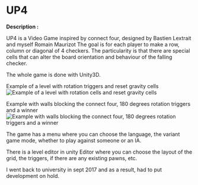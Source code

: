# UP4
__Description :__

UP4 is a Video Game inspired by connect four, designed by Bastien Lextrait and myself Romain Maurizot The goal is for each player to make a row, column or diagonal of 4 checkers. The particularity is that there are special cells that can alter the board orientation and behaviour of the falling checker.

The whole game is done with Unity3D.

Example of a level with rotation triggers and reset gravity cells
![Example of a level with rotation cells and reset gravity cells](https://media.giphy.com/media/3o751VeltaVSvrXThe/giphy.gif)

Example with walls blocking the connect four, 180 degrees rotation triggers and a winner
![Example with walls blocking the connect four, 180 degrees rotation triggers and a winner](https://media.giphy.com/media/3o751Tuf6RsOE9k2LC/giphy.gif)


The game has a menu where you can choose the language, the variant game mode, whether to play against someone or an IA.

There is a level editor in unity Editor where you can choose the layout of the grid, the triggers, if there are any existing pawns, etc.


I went back to university in sept 2017 and as a result, had to put development on hold.
